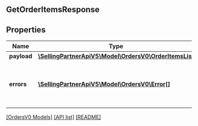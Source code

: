 ## GetOrderItemsResponse

## Properties

Name | Type | Description | Notes
------------ | ------------- | ------------- | -------------
**payload** | [**\SellingPartnerApiV5\Model\OrdersV0\OrderItemsList**](OrderItemsList.md) |  | [optional]
**errors** | [**\SellingPartnerApiV5\Model\OrdersV0\Error[]**](Error.md) | A list of error responses returned when a request is unsuccessful. | [optional]

[[OrdersV0 Models]](../) [[API list]](../../Api) [[README]](../../../README.md)
